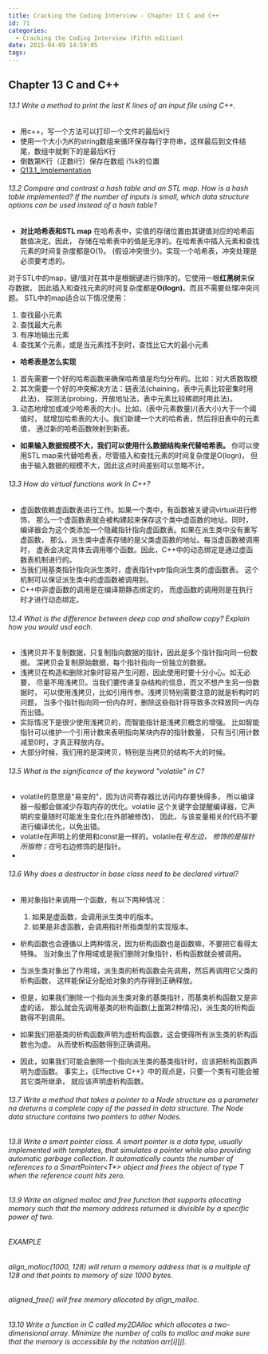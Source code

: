 ```yaml
---
title: Cracking the Coding Interview - Chapter 13 C and C++
id: 71
categories:
  - Cracking the Coding Interview (Fifth edition)
date: 2015-04-09 14:59:05
tags:
---
```


## Chapter 13 C and C++

###### 13.1 Write a method to print the last K lines of an input file using C++.

*   用c++，写一个方法可以打印一个文件的最后k行
*   使用一个大小为K的string数组来循环保存每行字符串，这样最后到文件结尾，数组中就剩下的是最后K行
*   倒数第K行（正数i行）保存在数组 i%k的位置
*   [Q13.1_Implementation](https://github.com/godlzr/CrackingCodingInterviewCpp/blob/master/CrackingCodingInterviewCpp/printLastKLines.cpp)

###### 13.2 Compare and contrast a hash table and an STL map. How is a hash table implemented? If the number of inputs is small, which data structure options can be used instead of a hash table?

*   **对比哈希表和STL map**
在哈希表中，实值的存储位置由其键值对应的哈希函数值决定。因此， 存储在哈希表中的值是无序的。在哈希表中插入元素和查找元素的时间复杂度都是O(1)。 (假设冲突很少)。实现一个哈希表，冲突处理是必须要考虑的。

对于STL中的map，键/值对在其中是根据键进行排序的。它使用一根**红黑树**来保存数据， 因此插入和查找元素的时间复杂度都是**O(logn)**。而且不需要处理冲突问题。 STL中的map适合以下情况使用：

1.  查找最小元素
2.  查找最大元素
3.  有序地输出元素
4.  查找某个元素，或是当元素找不到时，查找比它大的最小元素

*   **哈希表是怎么实现**

1.  首先需要一个好的哈希函数来确保哈希值是均匀分布的。比如：对大质数取模
2.  其次需要一个好的冲突解决方法：链表法(chaining，表中元素比较密集时用此法)， 探测法(probing，开放地址法，表中元素比较稀疏时用此法)。
3.  动态地增加或减少哈希表的大小。比如，(表中元素数量)/(表大小)大于一个阈值时， 就增加哈希表的大小。我们新建一个大的哈希表，然后将旧表中的元素值， 通过新的哈希函数映射到新表。

*   **如果输入数据规模不大，我们可以使用什么数据结构来代替哈希表。**
你可以使用STL map来代替哈希表，尽管插入和查找元素的时间复杂度是O(logn)， 但由于输入数据的规模不大，因此这点时间差别可以忽略不计。

###### 13.3 How do virtual functions work in C++?

*   虚函数依赖虚函数表进行工作。如果一个类中，有函数被关键词virtual进行修饰， 那么一个虚函数表就会被构建起来保存这个类中虚函数的地址。同时， 编译器会为这个类添加一个隐藏指针指向虚函数表。如果在派生类中没有重写虚函数， 那么，派生类中虚表存储的是父类虚函数的地址。每当虚函数被调用时， 虚表会决定具体去调用哪个函数。因此，C++中的动态绑定是通过虚函数表机制进行的。
*   当我们用基类指针指向派生类时，虚表指针vptr指向派生类的虚函数表。 这个机制可以保证派生类中的虚函数被调用到。
*   C++中非虚函数的调用是在编译期静态绑定的， 而虚函数的调用则是在执行时才进行动态绑定。

###### 13.4 What is the difference between deep cop and shallow copy? Explain how you would usd each.

*   浅拷贝并不复制数据，只复制指向数据的指针，因此是多个指针指向同一份数据。 深拷贝会复制原始数据，每个指针指向一份独立的数据。
*   浅拷贝在构造和删除对象时容易产生问题，因此使用时要十分小心。如无必要， 尽量不用浅拷贝。当我们要传递复杂结构的信息，而又不想产生另一份数据时， 可以使用浅拷贝，比如引用传参。浅拷贝特别需要注意的就是析构时的问题， 当多个指针指向同一份内存时，删除这些指针将导致多次释放同一内存而出错。
*   实际情况下是很少使用浅拷贝的，而智能指针是浅拷贝概念的增强。 比如智能指针可以维护一个引用计数来表明指向某块内存的指针数量， 只有当引用计数减至0时，才真正释放内存。
*   大部分时候，我们用的是深拷贝，特别是当拷贝的结构不大的时候。

###### 13.5 What is the significance of the keyword "volatile" in C?

*   volatile的意思是"易变的"，因为访问寄存器比访问内存要快得多， 所以编译器一般都会做减少存取内存的优化。volatile 这个关键字会提醒编译器，它声明的变量随时可能发生变化(在外部被修改)， 因此，与该变量相关的代码不要进行编译优化，以免出错。
*   volatile在声明上的使用和const是一样的。volatile在*号左边， 修饰的是指针所指物；在*号右边修饰的是指针。
*

###### 13.6 Why does a destructor in base class need to be declared virtual?

*   用对象指针来调用一个函数，有以下两种情况：

    1.  如果是虚函数，会调用派生类中的版本。
    2.  如果是非虚函数，会调用指针所指类型的实现版本。

*   析构函数也会遵循以上两种情况，因为析构函数也是函数嘛，不要把它看得太特殊。 当对象出了作用域或是我们删除对象指针，析构函数就会被调用。
*   当派生类对象出了作用域，派生类的析构函数会先调用，然后再调用它父类的析构函数， 这样能保证分配给对象的内存得到正确释放。
*   但是，如果我们删除一个指向派生类对象的基类指针，而基类析构函数又是非虚的话， 那么就会先调用基类的析构函数(上面第2种情况)，派生类的析构函数得不到调用。
*   如果我们把基类的析构函数声明为虚析构函数，这会使得所有派生类的析构函数也为虚。 从而使析构函数得到正确调用。
*   因此，如果我们可能会删除一个指向派生类的基类指针时，应该把析构函数声明为虚函数。 事实上，《Effective C++》中的观点是，只要一个类有可能会被其它类所继承， 就应该声明虚析构函数。

###### 13.7 Write a method that takes a pointer to a Node structure as a parameter na dreturns a complete copy of the passed in data structure. The Node data structure contains two pointers to other Nodes.

###### 13.8 Write a smart pointer class. A smart pointer is a data type, usually implemented with templates, that simulates a pointer while also providing automatic garbage collection. It automatically counts the number of references to a SmartPointer&lt;T*&gt; object and frees the object of type T when the reference count hits zero.

###### 13.9 Write an aligned malloc and free function that supports allocating memory such that the memory address returned is divisible by a specific power of two.

###### EXAMPLE

###### align_malloc(1000, 128) will return a memory address that is a multiple of 128 and that points to memory of size 1000 bytes.

###### aligned_free() will free memory allocated by align_malloc.

###### 13.10 Write a function in C called my2DAlloc which allocates a two-dimensional array. Minimize the number of calls to malloc and make sure that the memory is accessible by the notation arr[i][j].